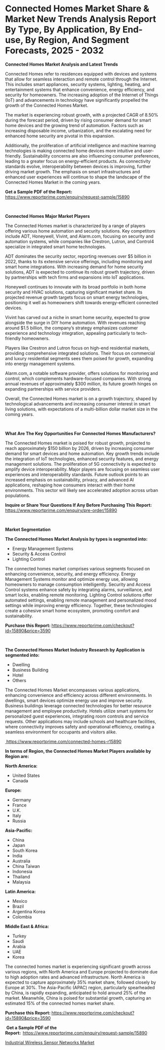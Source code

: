<p><h1>Connected Homes Market Share & Market New Trends Analysis Report By Type, By Application, By End-use, By Region, And Segment Forecasts, 2025 - 2032</h1></p><p><strong>Connected Homes Market Analysis and Latest Trends</strong></p>
<p><p>Connected Homes refer to residences equipped with devices and systems that allow for seamless interaction and remote control through the Internet. This includes smart appliances, security systems, lighting, heating, and entertainment systems that enhance convenience, energy efficiency, and security for homeowners. The increasing adoption of the Internet of Things (IoT) and advancements in technology have significantly propelled the growth of the Connected Homes Market.</p><p>The market is experiencing robust growth, with a projected CAGR of 8.50% during the forecast period, driven by rising consumer demand for smart home devices and the growing trend of automation. Factors such as increasing disposable income, urbanization, and the escalating need for enhanced home security are pivotal in this expansion. </p><p>Additionally, the proliferation of artificial intelligence and machine learning technologies is making connected home devices more intuitive and user-friendly. Sustainability concerns are also influencing consumer preferences, leading to a greater focus on energy-efficient products. As connectivity standards evolve, interoperability between devices is improving, further driving market growth. The emphasis on smart infrastructures and enhanced user experiences will continue to shape the landscape of the Connected Homes Market in the coming years.</p></p>
<p><strong>Get a Sample PDF of the Report:&nbsp;</strong> <a href="https://www.reportprime.com/enquiry/request-sample/15890?utm_campaign=2802&utm_medium=2&utm_source=Github&utm_content=ia&utm_term=20032025&utm_id=connected-homes">https://www.reportprime.com/enquiry/request-sample/15890</a></p>
<p>&nbsp;</p>
<p><strong>Connected Homes Major Market Players</strong></p>
<p><p>The Connected Homes market is characterized by a range of players offering various home automation and security solutions. Key competitors include ADT, Honeywell, Vivint, and Alarm.com, focusing on security and automation systems, while companies like Crestron, Lutron, and Control4 specialize in integrated smart home technologies.</p><p>ADT dominates the security sector, reporting revenues over $5 billion in 2022, thanks to its extensive service offerings, including monitoring and smart home integrations. With increasing demand for home security solutions, ADT is expected to continue its robust growth trajectory, driven by partnerships with tech firms and expansions into IoT applications.</p><p>Honeywell continues to innovate with its broad portfolio in both home security and HVAC solutions, capturing significant market share. Its projected revenue growth targets focus on smart energy technologies, positioning it well as homeowners shift towards energy-efficient connected devices.</p><p>Vivint has carved out a niche in smart home security, expected to grow alongside the surge in DIY home automation. With revenues reaching around $1.5 billion, the company’s strategy emphasizes customer experience and technology integration, appealing particularly to tech-friendly homeowners.</p><p>Players like Crestron and Lutron focus on high-end residential markets, providing comprehensive integrated solutions. Their focus on commercial and luxury residential segments sees them poised for growth, expanding into energy management systems.</p><p>Alarm.com, a notable software provider, offers solutions for monitoring and control, which complements hardware-focused companies. With strong annual revenues of approximately $300 million, its future growth hinges on expanding partnerships with service providers.</p><p>Overall, the Connected Homes market is on a growth trajectory, shaped by technological advancements and increasing consumer interest in smart living solutions, with expectations of a multi-billion dollar market size in the coming years.</p></p>
<p>&nbsp;</p>
<p><strong>What Are The Key Opportunities For Connected Homes Manufacturers?</strong></p>
<p><p>The Connected Homes market is poised for robust growth, projected to reach approximately $150 billion by 2026, driven by increasing consumer demand for smart devices and home automation. Key growth trends include the integration of IoT technologies, enhanced security features, and energy management solutions. The proliferation of 5G connectivity is expected to amplify device interoperability. Major players are focusing on seamless user experiences and interoperability standards. Future outlook points to an increased emphasis on sustainability, privacy, and advanced AI applications, reshaping how consumers interact with their home environments. This sector will likely see accelerated adoption across urban populations.</p></p>
<p><strong>Inquire or Share Your Questions If Any Before Purchasing This Report:</strong> <a href="https://www.reportprime.com/enquiry/pre-order/15890?utm_campaign=2802&utm_medium=2&utm_source=Github&utm_content=ia&utm_term=20032025&utm_id=connected-homes">https://www.reportprime.com/enquiry/pre-order/15890</a></p>
<p>&nbsp;</p>
<p><strong>Market Segmentation</strong></p>
<p><strong>The Connected Homes Market Analysis by types is segmented into:</strong></p>
<p><ul><li>Energy Management Systems</li><li>Security & Access Control</li><li>Lighting Control</li></ul></p>
<p><p>The connected homes market comprises various segments focused on enhancing convenience, security, and energy efficiency. Energy Management Systems monitor and optimize energy use, allowing homeowners to manage consumption intelligently. Security and Access Control systems enhance safety by integrating alarms, surveillance, and smart locks, enabling remote monitoring. Lighting Control solutions offer automated settings, enabling remote management and personalized mood settings while improving energy efficiency. Together, these technologies create a cohesive smart home ecosystem, promoting comfort and sustainability.</p></p>
<p><strong>Purchase this Report:&nbsp;</strong><a href="https://www.reportprime.com/checkout?id=15890&price=3590&utm_campaign=2802&utm_medium=2&utm_source=Github&utm_content=ia&utm_term=20032025&utm_id=connected-homes">https://www.reportprime.com/checkout?id=15890&price=3590</a></p>
<p>&nbsp;</p>
<p><strong>The Connected Homes Market Industry Research by Application is segmented into:</strong></p>
<p><ul><li>Dwelling</li><li>Business Building</li><li>Hotel</li><li>Others</li></ul></p>
<p><p>The Connected Homes Market encompasses various applications, enhancing convenience and efficiency across different environments. In dwellings, smart devices optimize energy use and improve security. Business buildings leverage connected technologies for better resource management and employee productivity. Hotels utilize smart systems for personalized guest experiences, integrating room controls and service requests. Other applications may include schools and healthcare facilities, where connectivity improves safety and operational efficiency, creating a seamless environment for occupants and visitors alike.</p></p>
<p><a href="https://www.reportprime.com/connected-homes-r15890?utm_campaign=2802&utm_medium=2&utm_source=Github&utm_content=ia&utm_term=20032025&utm_id=connected-homes">&nbsp;https://www.reportprime.com/connected-homes-r15890</a></p>
<p><strong>In terms of Region, the Connected Homes Market Players available by Region are:</strong></p>
<p>
    <p> <strong> North America: </strong>
        <ul>
            <li>United States</li>
            <li>Canada</li>
        </ul>
        </p> 
    <p> <strong> Europe: </strong>
        <ul>
            <li>Germany</li>
            <li>France</li>
            <li>U.K.</li>
            <li>Italy</li>
            <li>Russia</li>
        </ul>
        </p> 
    <p> <strong> Asia-Pacific: </strong>
        <ul>
            <li>China</li>
            <li>Japan</li>
            <li>South Korea</li>
            <li>India</li>
            <li>Australia</li>
            <li>China Taiwan</li>
            <li>Indonesia</li>
            <li>Thailand</li>
            <li>Malaysia</li>
        </ul>
        </p> 
    <p> <strong> Latin America: </strong>
        <ul>
            <li>Mexico</li>
            <li>Brazil</li>
            <li>Argentina Korea</li>
            <li>Colombia</li>
        </ul>
        </p> 
    <p> <strong> Middle East & Africa: </strong>
        <ul>
            <li>Turkey</li>
            <li>Saudi</li>
            <li>Arabia</li>
            <li>UAE</li>
            <li>Korea</li>
        </ul>
    </p>
    </p>
<p><p>The connected homes market is experiencing significant growth across various regions, with North America and Europe projected to dominate due to high adoption rates and advanced infrastructure. North America is expected to capture approximately 35% market share, followed closely by Europe at 30%. The Asia-Pacific (APAC) region, particularly spearheaded by China, is rapidly expanding, anticipated to hold around 25% of the market. Meanwhile, China is poised for substantial growth, capturing an estimated 15% of the connected homes market share.</p></p>
<p><strong>Purchase this Report: </strong><a href="https://www.reportprime.com/checkout?id=15890&price=3590&utm_campaign=2802&utm_medium=2&utm_source=Github&utm_content=ia&utm_term=20032025&utm_id=connected-homes">https://www.reportprime.com/checkout?id=15890&price=3590</a></p>
<p>&nbsp;<strong>Get a Sample PDF of the Report:&nbsp;&nbsp;</strong><a href="https://www.reportprime.com/enquiry/request-sample/15890?utm_campaign=2802&utm_medium=2&utm_source=Github&utm_content=ia&utm_term=20032025&utm_id=connected-homes">https://www.reportprime.com/enquiry/request-sample/15890</a></p>
<p><strong></strong></p>
<p><p><a href="https://github.com/castoriffic/Market-Research-Report-List-6/blob/main/industrial-wireless-sensor-networks-market.md?utm_campaign=2802&utm_medium=2&utm_source=Github&utm_content=ia&utm_term=20032025&utm_id=connected-homes">Industrial Wireless Sensor Networks Market</a></p></p>
